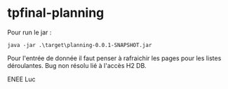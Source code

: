 # tpfinal-planning

Pour run le jar :

```console
java -jar .\target\planning-0.0.1-SNAPSHOT.jar
```

Pour l'entrée de donnée il faut penser à rafraichir les pages pour les listes déroulantes.
Bug non résolu lié à l'accès H2 DB.

ENEE Luc
